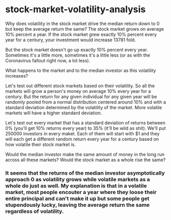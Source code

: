 # stock-market-volatility-analysis

Why does volatility in the stock market drive the median return down to 0 but keep the average return the same?
The stock market grows on average 10% percent a year. If the stock market grew exactly 10% percent every year for a century, your investment would increase 13781 fold.

But the stock market doesn't go up exactly 10% percent every year. Sometimes it's a little more, sometimes it's a little less (or as with the Coronavirus fallout right now, a lot less).

What happens to the market and to the median investor as this volatility increases?

Let's test out different stock markets based on their volatility. So all the markets will grow a person's money on average 10% every year for a century. But the return for any given individual for any given year will be randomly pooled from a normal distribution centered around 10% and with a standard deviation determined by the volatility of the market. More volatile markets will have a higher standard deviation.

Let's test out every market that has a standard deviation of returns between 0% (you'll get 10% returns every year) to 35% (it'll be wild as shit). We'll put 250000 investors in every maket. Each of them will start with $1 and they will each get a different random return every year for a century based on how volatile their stock market is.

Would the median investor make the same amount of money in the long run across all these markets? Would the stock market as a whole rise the same?

### It seems that the returns of the median investor asymptotically approach 0 as volatility grows while volatile markets as a whole do just as well. My explanation is that in a volatile market, most people encouter a year where they loose their entire principal and can't make it up but some people get stupendously lucky, leaving the average return the same regardless of volatility.
